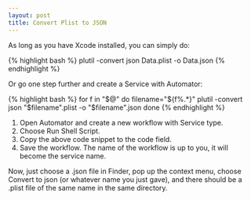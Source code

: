 ```yaml
---
layout: post
title: Convert Plist to JSON
---
```


As long as you have Xcode installed, you can simply do:

{% highlight bash %}
plutil -convert json Data.plist -o Data.json
{% endhighlight %}

Or go one step further and create a Service with Automator:

{% highlight bash %}
for f in "$@"
do
	filename="${f%.*}"
	plutil -convert json "$filename".plist -o "$filename".json
done
{% endhighlight %}

1. Open Automator and create a new workflow with Service type.
2. Choose Run Shell Script.
3. Copy the above code snippet to the code field.
4. Save the workflow. The name of the workflow is up to you, it will become the service name.

Now, just choose a .json file in Finder, pop up the context menu, choose Convert to json (or whatever name you just gave), and there should be a .plist file of the same name in the same directory.